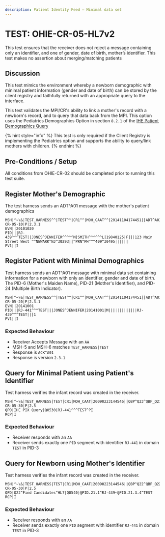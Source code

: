 ```yaml
---
description: Patient Identity Feed – Minimal data set
---
```


# TEST: OHIE-CR-05-HL7v2

This test ensures that the receiver does not reject a message containing only an identifier, and one of gender, date of birth, mother’s identifier. This test makes no assertion about merging/matching patients

## Discussion

This test mimics the environment whereby a newborn demographic with minimal patient information \(gender and date of birth\) can be stored by the client registry and faithfully returned with an appropriate query to the interface.

This test validates the MPI/CR's ability to link a mother's record with a newborn's record, and to query that data back from the MPI. This option uses the Pediatrics Demographics Option in section `8.2.1` of the [IHE Patient Demographics Query](https://profiles.ihe.net/ITI/TF/Volume1/ch-8.html) 

{% hint style="info" %}
This test is only required if the Client Registry is implementing the Pediatrics option and supports the ability to query/link mothers with children.
{% endhint %}

## Pre-Conditions / Setup

All conditions from OHIE-CR-02 should be completed prior to running this test suite.

## Register Mother's Demographic

The test harness sends an ADT^A01 message with the mother's patient demographics

```text
MSH|^~\&|TEST_HARNESS^^|TEST^^|CR1^^|MOH_CAAT^^|20141104174451||ADT^A01^ADT_A01|TEST-CR-05-10|P|2.3.1
EVN||20101020
PID|||RJ-439^^^TEST||JONES^JENNIFER^^^^^M|SMITH^^^^^^L|19840125|F|||123 Main Street West ^^NEWARK^NJ^30293||^PRN^PH^^^409^30495||||||
PV1||I
```

## Register Patient with Minimal Demographics

Test harness sends an ADT^A01 message with minimal data set containing information for a newborn with only an identifier, gender and date of birth. The PID-6 \(Mother's Maiden Name\), PID-21 \(Mother's Identifier\), and PID-24 \(Multiple Birth Indicator\).

```text
MSH|^~\&|TEST_HARNESS^^|TEST^^|CR1^^|MOH_CAAT^^|20141104174451||ADT^A01^ADT_A01|TEST-CR-05-20|P|2.3.1
EVN||20141001
PID|||RJ-441^^^TEST|||JONES^JENNIFER|20141001|M|||||||||||||RJ-439^^^TEST|||1 
PV1||I
```

### Expected Behaviour

* Receiver Accepts Message with an `AA`
* MSH-5 and MSH-6 matches `TEST_HARNESS|TEST`
* Response is `ACK^A01`
* Response is version `2.3.1`

## Query for Minimal Patient using Patient's Identifier

Test harness verifies the infant record was created in the receiver.

```text
MSH|^~\&|TEST_HARNESS|TEST|CR1|MOH_CAAT|20090223144546||QBP^Q23^QBP_Q21|TEST-CR-05-30|P|2.5
QPD|IHE PIX Query|Q0530|RJ-441^^^TEST^PI
RCP|I
```

### Expected Behaviour

* Receiver responds with an `AA`
* Receiver sends exactly one `PID` segment with identifier `RJ-441` in domain `TEST` in PID-3

## Query for Newborn using Mother's Identifier



Test harness verifies the infant record was created in the receiver.

```text
MSH|^~\&|TEST_HARNESS|TEST|CR1|MOH_CAAT|20090223144546||QBP^Q22^QBP_Q22|TEST-CR-05-30|P|2.5
QPD|Q22^Find Candidates^HL7|Q0540|@PID.21.1^RJ-439~@PID.21.3.4^TEST
RCP|I
```

### Expected Behaviour

* Receiver responds with an `AA`
* Receiver sends exactly one `PID` segment with identifier `RJ-441` in domain `TEST` in PID-3

